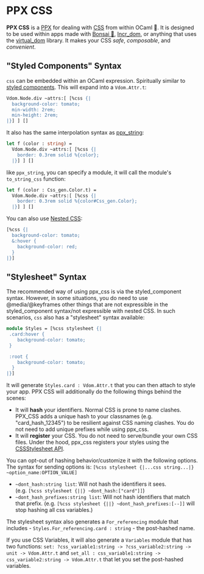# PPX CSS

__PPX CSS__ is a
[PPX](https://ocaml.org/docs/metaprogramming#:~:text=OCaml%20supports%20the%20execution%20of,acronym%20for%20Pre%2DProcessor%20eXtension.)
for dealing with [CSS](https://developer.mozilla.org/en-US/docs/Web/CSS) from within OCaml
    🐫. It is designed to be used within apps made with [Bonsai
    🌳](https://opensource.janestreet.com/bonsai/),
    [Incr_dom](https://opensource.janestreet.com/incr_dom/), or anything
    that uses the [virtual_dom](https://github.com/janestreet/virtual_dom) library. It
    makes your CSS _safe_, _composable_, and _convenient_.


## "Styled Components" Syntax

`css` can be embedded within an OCaml expression. Spiritually similar to [styled
components](https://styled-components.com/). This will expand into a `Vdom.Attr.t`:

```ocaml
Vdom.Node.div ~attrs:[ [%css {|
  background-color: tomato;
  min-width: 2rem;
  min-height: 2rem;
|}] ] []
```

It also has the same interpolation syntax as [ppx_string](https://github.com/janestreet/ppx_string):

```ocaml
let f (color : string) =
  Vdom.Node.div ~attrs:[ [%css {|
    border: 0.3rem solid %{color};
  |}] ] []
```

like `ppx_string`, you can specify a module, it will call the module's `to_string_css` function:

```ocaml
let f (color : Css_gen.Color.t) =
  Vdom.Node.div ~attrs:[ [%css {|
    border: 0.3rem solid %{color#Css_gen.Color};
  |}] ] []
```

You can also use [Nested CSS](https://developer.chrome.com/articles/css-nesting/):

```ocaml
[%css {|
  background-color: tomato;
  &:hover {
    background-color: red;
  }
|}]
```

## "Stylesheet" Syntax

The recommended way of using ppx_css is via the styled_component syntax. However, in some
situations, you do need to use @media/@keyframes other things that are not expressible in the
styled_component syntax/not expressible with nested CSS. In such scenarios, `css` also has
a "stylesheet" syntax available:

```ocaml
module Styles = [%css stylesheet {|
 .card:hover {
    background-color: tomato;
 }

 :root {
    background-color: tomato;
  }
|}]
```

It will generate `Styles.card : Vdom.Attr.t` that you can then attach to style your app.
PPX CSS will additionally do the following things behind the scenes:

- It will **hash** your identifiers. Normal CSS is prone to name clashes. PPX_CSS adds a
  unique hash to your classnames (e.g. "card_hash_12345") to be resilient against CSS
  naming clashes. You do not need to add unique prefixes while using ppx_css.
- It will **register** your CSS. You do not need to serve/bundle your own CSS files. Under
  the hood, ppx_css registers your styles using the [CSSStylesheet
  API](https://developer.mozilla.org/en-US/docs/Web/API/CSSStyleSheet).


You can opt-out of hashing behavior/customize it with the following options.
The syntax for sending options is: `[%css stylesheet {|...css string...|} ~option_name:OPTION_VALUE]`

- `~dont_hash:string list`: Will not hash the identifiers it sees.  
  (e.g. `[%css stylesheet {||} ~dont_hash:["card"]]`)
- `~dont_hash_prefixes:string list`: Will not hash identifiers that match that prefix.
  (e.g. `[%css stylesheet {||} ~dont_hash_prefixes:[--]]` will stop hashing all css
  variables.)

The stylesheet syntax also generates a `For_referencing` module that includes -
  `Styles.For_referencing.card : string` - the post-hashed name.

If you use CSS Variables, it will also generate a `Variables` module that has two functions:
`set: ?css_variable1:string -> ?css_variable2:string -> unit -> Vdom.Attr.t` and `set_all
: css_variable1:string -> css_variable2:string -> Vdom.Attr.t` that let you set the post-hashed
variables.

